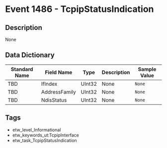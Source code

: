 # Event 1486 - TcpipStatusIndication

## Description
None

## Data Dictionary
|Standard Name|Field Name|Type|Description|Sample Value|
|---|---|---|---|---|
|TBD|IfIndex|UInt32|None|`None`|
|TBD|AddressFamily|UInt32|None|`None`|
|TBD|NdisStatus|UInt32|None|`None`|

## Tags
* etw_level_Informational
* etw_keywords_ut:TcpipInterface
* etw_task_TcpipStatusIndication